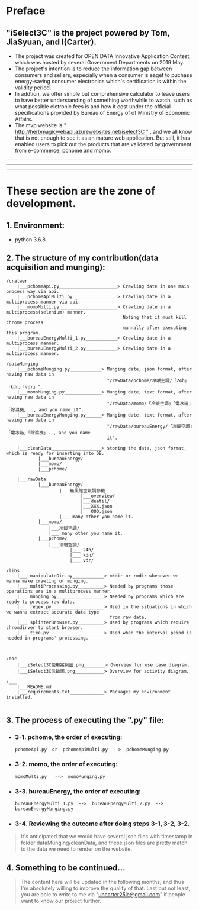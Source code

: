 
# Preface
## "iSelect3C" is the project powered by Tom, JiaSyuan, and I(Carter).
- The project was created for OPEN DATA Innovative Application Contest, which was hosted by several Government Departments on 2019 May.
- The project's intention is to reduce the information gap between consumers and sellers, especially when a consumer is eaget to puchase energy-saving consumer electronics which's certification is within the validity period. 
- In addtion, we offer simple but comprehensive calculator to leave users to have better understanding of something worthwhile to watch, such as what possible eletronic fees is and how it cost under the official specifications provided by Bureau of Energy of of Ministry of Economic Affairs.
- The mvp website is " http://herbmagicwebapi.azurewebsites.net/iselect3C " , and we all know that is not enough to see it as an mature web application. But still, it has enabled users to pick out the products that are validated by government from e-commerce, pchome and momo.

--------
--------
--------

# These section are the zone of development. 

## 1. Environment:
- python 3.6.8


## 2. The structure of my contribution(data acquisition and munging):

```
/cralwer
    |___pchomeApi.py______________________> Crawling date in one main process way via api.
    |___pchomeApiMulti.py_________________> Crawling date in a multiprocess manner via api.
    |___momoMulti.py______________________> Crawling date in a multiprocess(selenium) manner. 
                                            Noting that it must kill chrome process 
                                            mannally after executing this program.
    |___bureauEnergyMulti_1.py____________> Crawling date in a multiprocess manner.
    |___bureauEnergyMulti_2.py____________> Crawling date in a multiprocess manner.
    
/dataMunging
    |___pchomeMunging.py____________> Munging date, json format, after having raw data in 
                                      "/rawData/pchome/冷暖空調/「24h」「kdn」「vdr」".
    |___momoMunging.py______________> Munging date, text format, after having raw data in 
                                      "/rawData/momo/「冷暖空調」「電冰箱」「除濕機」.., and you name it".
    |___bureauEnergyMunging.py______> Munging date, text format, after having raw data in
                                      "/rawData/bureauEnergy/「冷暖空調」「電冰箱」「除濕機」.., and you name   
                                      it".
    
    |___cleanData___________________> storing the data, json format, which is ready for inserting into DB.
            |___bureauEnergy/
            |___momo/
            |___pchome/

    |___rawData
            |___bureauEnergy/
                    |___無風館空氣調節機
                            |___overview/
                            |___deatil/
                            |___XXX.json
                            |___OOO.json
                    |___ many other you name it.
            |___momo/
                |___冷暖空調/
                |___ many other you name it.
            |___pchome/
                |___冷暖空調/
                        |___ 24h/
                        |___ kdn/
                        |___ vdr/

/libs
    |___ manipulateDir.py____________> mkdir or rmdir whenever we wanna make crawling or munging.
    |___ multiProcessing.py__________> Needed by programs those operations are in a mulitprocess manner.
    |___ munging.py__________________> Needed by programs which are ready to process raw data.
    |___ regex.py____________________> Used in the situations in which we wanna extract accurate data type
                                       from raw data.
    |___ splinterBrowser.py__________> Used by programs which require chromdirver to start browser.
    |___ time.py_____________________> Used when the interval peiod is needed in programs' processing.



/doc
    |___iSelect3C使用案例圖.png________> Overview for use case diagram.
    |___iSelect3C活動圖.png___________> Overview for activity diagram.

/___
    |___README.md
    |___requirements.txt_____________> Packages my environment installed.


```


## 3. The process of executing the ".py" file:

- ### 3-1. pchome, the order of executing:

    ```
    pchomeApi.py  or  pchomeApiMulti.py  -->  pchomeMunging.py

    ```

- ### 3-2. momo, the order of executing:

    ```
    momoMulti.py   -->  momoMunging.py

    ```

- ### 3-3. bureauEnergy, the order of executing:

    ```
    bureauEnergyMulti_1.py  -->  bureauEnergyMulti_2.py  -->  bureauEnergyMunging.py

    ```

- ### 3-4. Reviewing the outcome after doing steps 3-1, 3-2, 3-2.

> It's anticipated that we would have several json files with timestamp in folder dataMunging/cleanData, and these json files are pretty match to the data we need to render on the website.




## 4. Something to be continued...

> The content here will be updated in the following months, and thus I'm absolutely willing to improve the quality of that. Last but not least, you are able to write to me via "uncarter25le@gmail.com" if people want to know our project furthor.

